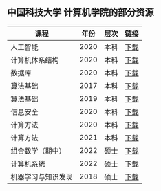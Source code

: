 ## 中国科技大学 计算机学院的部分资源

| 课程 | 年份 | 层次 | 链接 |
| --- | --- | --- | --- |
| 人工智能 | 2020 | 本科 | [下载](https://github.com/guch8017/USTC_CS_EXAM/blob/master/ArtificialIntelligence%202020%20Spring.pdf) |
| 计算机体系结构 | 2020 | 本科 | [下载](https://github.com/guch8017/USTC_CS_EXAM/blob/master/ComputerArchitecture%202020%20Spring.pdf) |
| 数据库 | 2020 | 本科 | [下载](https://github.com/guch8017/USTC_CS_EXAM/blob/master/Database%202020%20Spring.pdf) |
| 算法基础 | 2017 | 本科 | [下载](https://github.com/guch8017/USTC_CS_EXAM/blob/master/FundamentalAlgorithms%202017%20Autumn.pdf) |
| 算法基础 | 2019 | 本科 | [下载](https://github.com/guch8017/USTC_CS_EXAM/blob/master/FundamentalAlgorithms%202019%20Autumn.pdf) |
| 信息安全 | 2020 | 本科 | [下载](https://github.com/guch8017/USTC_CS_EXAM/blob/master/InformationSecurity%202020%20Spring.pdf) |
| 计算方法 | 2020 | 本科 | [下载](https://github.com/guch8017/USTC_CS_EXAM/blob/master/NumericMethod%202020%20Spring.pdf) |
| 计算方法 | 2021 | 本科 | [下载](https://github.com/guch8017/USTC_CS_EXAM/blob/master/NumericMethod%202021%20Spring.pdf) |
| 组合数学（期中）| 2022 | 硕士 | [下载](https://github.com/guch8017/USTC_CS_EXAM/blob/master/CombinationMid2022.pdf) |
| 计算机系统 | 2022 | 硕士 | [下载]() |
| 机器学习与知识发现 |  2018 | 硕士 | [下载](https://github.com/guch8017/USTC_CS_EXAM/blob/master/MachineKnowledge%202018.pdf) |
